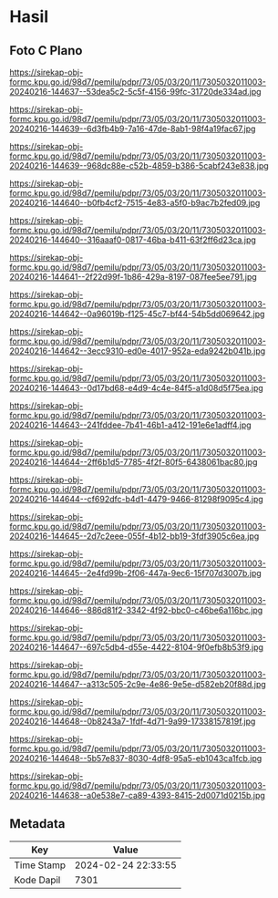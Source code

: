 # Hasil

## Foto C Plano

https://sirekap-obj-formc.kpu.go.id/98d7/pemilu/pdpr/73/05/03/20/11/7305032011003-20240216-144637--53dea5c2-5c5f-4156-99fc-31720de334ad.jpg

https://sirekap-obj-formc.kpu.go.id/98d7/pemilu/pdpr/73/05/03/20/11/7305032011003-20240216-144639--6d3fb4b9-7a16-47de-8ab1-98f4a19fac67.jpg

https://sirekap-obj-formc.kpu.go.id/98d7/pemilu/pdpr/73/05/03/20/11/7305032011003-20240216-144639--968dc88e-c52b-4859-b386-5cabf243e838.jpg

https://sirekap-obj-formc.kpu.go.id/98d7/pemilu/pdpr/73/05/03/20/11/7305032011003-20240216-144640--b0fb4cf2-7515-4e83-a5f0-b9ac7b2fed09.jpg

https://sirekap-obj-formc.kpu.go.id/98d7/pemilu/pdpr/73/05/03/20/11/7305032011003-20240216-144640--316aaaf0-0817-46ba-b411-63f2ff6d23ca.jpg

https://sirekap-obj-formc.kpu.go.id/98d7/pemilu/pdpr/73/05/03/20/11/7305032011003-20240216-144641--2f22d99f-1b86-429a-8197-087fee5ee791.jpg

https://sirekap-obj-formc.kpu.go.id/98d7/pemilu/pdpr/73/05/03/20/11/7305032011003-20240216-144642--0a96019b-f125-45c7-bf44-54b5dd069642.jpg

https://sirekap-obj-formc.kpu.go.id/98d7/pemilu/pdpr/73/05/03/20/11/7305032011003-20240216-144642--3ecc9310-ed0e-4017-952a-eda9242b041b.jpg

https://sirekap-obj-formc.kpu.go.id/98d7/pemilu/pdpr/73/05/03/20/11/7305032011003-20240216-144643--0d17bd68-e4d9-4c4e-84f5-a1d08d5f75ea.jpg

https://sirekap-obj-formc.kpu.go.id/98d7/pemilu/pdpr/73/05/03/20/11/7305032011003-20240216-144643--241fddee-7b41-46b1-a412-191e6e1adff4.jpg

https://sirekap-obj-formc.kpu.go.id/98d7/pemilu/pdpr/73/05/03/20/11/7305032011003-20240216-144644--2ff6b1d5-7785-4f2f-80f5-6438061bac80.jpg

https://sirekap-obj-formc.kpu.go.id/98d7/pemilu/pdpr/73/05/03/20/11/7305032011003-20240216-144644--cf692dfc-b4d1-4479-9466-81298f9095c4.jpg

https://sirekap-obj-formc.kpu.go.id/98d7/pemilu/pdpr/73/05/03/20/11/7305032011003-20240216-144645--2d7c2eee-055f-4b12-bb19-3fdf3905c6ea.jpg

https://sirekap-obj-formc.kpu.go.id/98d7/pemilu/pdpr/73/05/03/20/11/7305032011003-20240216-144645--2e4fd99b-2f06-447a-9ec6-15f707d3007b.jpg

https://sirekap-obj-formc.kpu.go.id/98d7/pemilu/pdpr/73/05/03/20/11/7305032011003-20240216-144646--886d81f2-3342-4f92-bbc0-c46be6a116bc.jpg

https://sirekap-obj-formc.kpu.go.id/98d7/pemilu/pdpr/73/05/03/20/11/7305032011003-20240216-144647--697c5db4-d55e-4422-8104-9f0efb8b53f9.jpg

https://sirekap-obj-formc.kpu.go.id/98d7/pemilu/pdpr/73/05/03/20/11/7305032011003-20240216-144647--a313c505-2c9e-4e86-9e5e-d582eb20f88d.jpg

https://sirekap-obj-formc.kpu.go.id/98d7/pemilu/pdpr/73/05/03/20/11/7305032011003-20240216-144648--0b8243a7-1fdf-4d71-9a99-17338157819f.jpg

https://sirekap-obj-formc.kpu.go.id/98d7/pemilu/pdpr/73/05/03/20/11/7305032011003-20240216-144648--5b57e837-8030-4df8-95a5-eb1043ca1fcb.jpg

https://sirekap-obj-formc.kpu.go.id/98d7/pemilu/pdpr/73/05/03/20/11/7305032011003-20240216-144638--a0e538e7-ca89-4393-8415-2d0071d0215b.jpg


## Metadata

| Key        | Value               |
| ---------- | ------------------- |
| Time Stamp | 2024-02-24 22:33:55 |
| Kode Dapil | 7301                |



